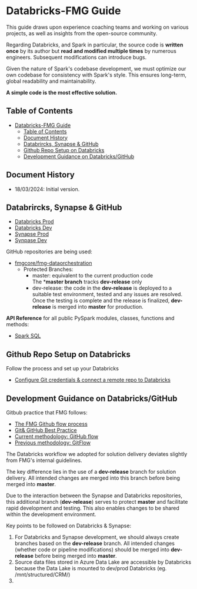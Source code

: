 # Databricks-FMG Guide 
This guide draws upon experience coaching teams and working on various projects, as well as insights from the open-source community.

Regarding Databricks, and Spark in particular, the source code is **written once**  by its author but **read and modified multiple times** by numerous engineers. Subsequent modifications can introduce bugs.

Given the nature of Spark's codebase development, we must optimize our own codebase for consistency with Spark's style. This ensures long-term, global readability and maintainability.

**A simple code is the most effective solution.**

## <a name='TOC'>Table of Contents</a>
- [Databricks-FMG Guide](#databricks-fmg-guide)
  - [Table of Contents](#table-of-contents)
  - [Document History](#document-history)
  - [Databrircks, Synapse \& GitHub](#databrircks-synapse--github)
  - [Github Repo Setup on Databricks](#github-repo-setup-on-databricks)
  - [Development Guidance on Databricks/GitHub](#development-guidance-on-databricksgithub)

   
## <a name='history'>Document History</a>
- 18/03/2024: Initial version.

## <a name='shortcut'>Databrircks, Synapse & GitHub</a>
- [Databricks Prod](https://adb-5878762332215882.2.azuredatabricks.net/?o=5878762332215882)
- [Databricks Dev](https://adb-8285578967294844.4.azuredatabricks.net/?o=8285578967294844)
- [Synapse Prod](https://web.azuresynapse.net/en/home?workspace=%2Fsubscriptions%2Ff48f9936-8f2a-4773-aa5e-06c2ac54c51b%2FresourceGroups%2Ffzdatorpdrgp002%2Fproviders%2FMicrosoft.Synapse%2Fworkspaces%2Ffzdatorpdasa002)
- [Synpase Dev](https://web.azuresynapse.net/en/home?workspace=%2Fsubscriptions%2F39c4d95e-080f-4278-8633-ed984324ce10%2FresourceGroups%2Ffzdatornprgp002%2Fproviders%2FMicrosoft.Synapse%2Fworkspaces%2Ffzdatornpasa001)

GitHub repositories are being used:
- [fmgcore/fmg-dataorchestration](https://github.com/fmgcore/fmg-dataorchestration) 
    * Protected Branches:
        * master: equivalent to the current production code<br>
          The ***master branch** tracks **dev-release** only 
        * dev-release: the code in the **dev-release** is deployed to a suitable test environment, tested and any issues are resolved.<br>
          Once the testing is complete and the release is finalized, **dev-release** is merged into **master** for production.
 
**API Reference** for all public PySpark modules, classes, functions and methods:
- [Spark SQL](https://spark.apache.org/docs/latest/api/python/reference/index.html)


## <a name='setup'>Github Repo Setup on Databricks</a>

Follow the process and set up your Databricks
- [Configure Git credentials & connect a remote repo to Databricks](https://docs.databricks.com/en/repos/get-access-tokens-from-git-provider.html#github-personal-access-token)

## <a name='practice'>Development Guidance on Databricks/GitHub</a>
Gitbub practice that FMG follows:
- [The FMG Github flow process](https://farmersmutualgroup.atlassian.net/wiki/spaces/BIS/pages/1534328833/The+FMG+Github+flow+process+a+presentation+for+the+uninitiated)
- [Git& GitHub Best Practice](https://farmersmutualgroup.atlassian.net/wiki/spaces/BIS/pages/6750294/Git+GitHub+Best+Practice)
- [Current methodology: GitHub flow](https://farmersmutualgroup.atlassian.net/wiki/x/VYAKVg)
- [Previous methodology: GitFlow](https://farmersmutualgroup.atlassian.net/wiki/spaces/BIS/pages/1443528730/Previous+methodology+GitFlow)

The Databricks workflow we adopted for solution delivery deviates slightly from FMG's internal guidelines.

The key difference lies in the use of a **dev-release** branch for solution delivery. All intended changes are merged into this branch before being merged into **master**.

Due to the interaction between the Synapse and Databricks repositories, this additional branch (**dev-release**) serves to protect **master** and facilitate rapid development and testing.  This also enables changes to be shared within the development environment.

Key points to be followed on Databricks & Synapse:
1. For Databricks and Synapse development, we should always create branches based on the **dev-release** branch. All intended changes (whether code or pipeline modifications) should be merged into **dev-release** before being merged into **master**.
2. Source data files stored in Azure Data Lake are accessible by Databricks because the Data Lake is mounted to dev/prod Databricks (eg. /mnt/structured/CRM/)
3. 
